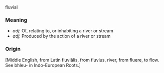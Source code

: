 fluvial
### Meaning
+ _adj_: Of, relating to, or inhabiting a river or stream
+ _adj_: Produced by the action of a river or stream

### Origin

[Middle English, from Latin fluviālis, from fluvius, river, from fluere, to flow. See bhleu- in Indo-European Roots.]
